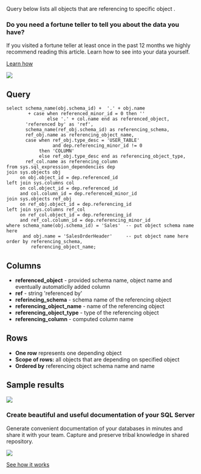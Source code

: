 Query below lists all objects that are referencing to specific object .

### Do you need a fortune teller to tell you about the data you have?

If you visited a fortune teller at least once in the past 12 months we highly recommend reading this article. Learn how to see into your data yourself.

[Learn how](https://dataedo.com/blog/confused-when-trying-to-work-with-databases?cta=kb-query-fairy)

[![](https://dataedo.com/asset/img/markdown/docs/test-article/d36a7df6380a23152f19389890296cdc.png)](https://dataedo.com/blog/confused-when-trying-to-work-with-databases?cta=kb-query-fairy)

## Query

```
select schema_name(obj.schema_id) +  '.' + obj.name
        + case when referenced_minor_id = 0 then ''
               else '.' + col.name end as referenced_object,
       'referenced by' as 'ref',
       schema_name(ref_obj.schema_id) as referencing_schema,
       ref_obj.name as referencing_object_name,
       case when ref_obj.type_desc = 'USER_TABLE' 
                 and dep.referencing_minor_id != 0
            then 'COLUMN'
            else ref_obj.type_desc end as referencing_object_type,
       ref_col.name as referencing_column
from sys.sql_expression_dependencies dep
join sys.objects obj
     on obj.object_id = dep.referenced_id
left join sys.columns col
     on col.object_id = dep.referenced_id
     and col.column_id = dep.referenced_minor_id
join sys.objects ref_obj
     on ref_obj.object_id = dep.referencing_id
left join sys.columns ref_col
     on ref_col.object_id = dep.referencing_id
     and ref_col.column_id = dep.referencing_minor_id
where schema_name(obj.schema_id) = 'Sales'  -- put object schema name here
      and obj.name = 'SalesOrderHeader'     -- put object name here
order by referencing_schema,
         referencing_object_name;
```

## Columns

-   **referenced\_object** - provided schema name, object name and eventually automaticlly added column
-   **ref** - string 'referenced by'
-   **referincing\_schema** - schema name of the referencing object
-   **referencing\_object\_name** - name of the referencing object
-   **referencing\_object\_type** - type of the referencing object
-   **referencing\_column** - computed column name

## Rows

-   **One row** represents one depending object
-   **Scope of rows:** all objects that are depending on specified object
-   **Ordered by** referencing object schema name and name

## Sample results

![](https://dataedo.com/asset/img/kb/query/sql-server/depending_object.png)

### Create beautiful and useful documentation of your SQL Server

Generate convenient documentation of your databases in minutes and share it with your team. Capture and preserve tribal knowledge in shared repository.

[![](https://dataedo.com/asset/img/markdown/docs/test-article/30c11fa4b210f11740f56e85ca8bf9c6.gif)](https://demo.dataedo.com/)

[See how it works](https://demo.dataedo.com/)
